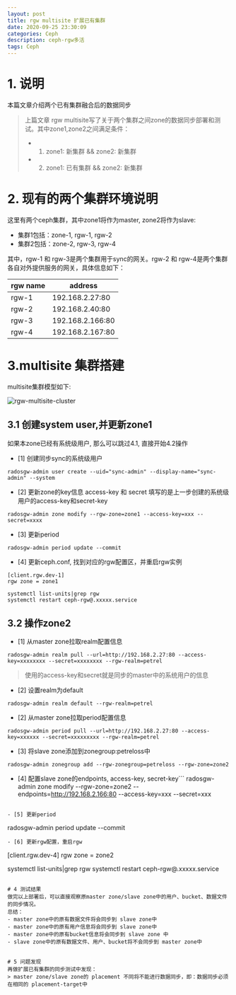 ```yaml
---
layout: post
title: rgw multisite 扩展已有集群
date: 2020-09-25 23:30:09
categories: Ceph
description: ceph-rgw多活
tags: Ceph
---
```



# 1. 说明
本篇文章介绍两个已有集群融合后的数据同步
> 上篇文章 rgw multisite写了关于两个集群之间zone的数据同步部署和测试。其中zone1,zone2之间满足条件：
> - 1. zone1: 新集群 && zone2: 新集群
> - 2. zone1: 已有集群 && zone2: 新集群

# 2. 现有的两个集群环境说明
这里有两个ceph集群，其中zone1将作为master, zone2将作为slave:
- 集群1包括：zone-1, rgw-1, rgw-2
- 集群2包括：zone-2, rgw-3, rgw-4

其中，rgw-1 和 rgw-3是两个集群用于sync的网关。rgw-2 和 rgw-4是两个集群各自对外提供服务的网关，具体信息如下：

| rgw name | address          |
| -------- | -------          |
| rgw-1    | 192.168.2.27:80  |
| rgw-2    | 192.168.2.40:80  | 
| rgw-3    | 192.168.2.166:80 |
| rgw-4    | 192.168.2.167:80 |

 
# 3.multisite 集群搭建
multisite集群模型如下:

![rgw-multisite-cluster](https://mu-qer.github.io/assets/img/ceph/2020-09-25-rgw-multisite-cluster-01.jpg)

## 3.1 创建system user,并更新zone1
如果本zone已经有系统级用户, 那么可以跳过4.1, 直接开始4.2操作

- [1] 创建同步sync的系统级用户

```
radosgw-admin user create --uid="sync-admin" --display-name="sync-admin" --system
```

- [2] 更新zone的key信息
access-key 和 secret 填写的是上一步创建的系统级用户的access-key和secret-key
```
radosgw-admin zone modify --rgw-zone=zone1 --access-key=xxx --secret=xxxx 
```

- [3] 更新period

```
radosgw-admin period update --commit
```

- [4] 更新ceph.conf, 找到对应的rgw配置区，并重启rgw实例

```
[client.rgw.dev-1]
rgw zone = zone1

systemctl list-units|grep rgw
systemctl restart ceph-rgw@.xxxxx.service
```

## 3.2 操作zone2

- [1] 从master zone拉取realm配置信息

```
radosgw-admin realm pull --url=http://192.168.2.27:80 --access-key=xxxxxxxx --secret=xxxxxxxx --rgw-realm=petrel
```
> 使用的access-key和secret就是同步的master中的系统用户的信息

- [2] 设置realm为default
```
radosgw-admin realm default --rgw-realm=petrel
```

- [2] 从master zone拉取period配置信息

```
radosgw-admin period pull --url=http://192.168.2.27:80 --access-key=xxxxxx --secret=xxxxxxxxx --rgw-realm=petrel
```
- [3] 将slave zone添加到zonegroup:petreloss中

```
radosgw-admin zonegroup add --rgw-zonegroup=petreloss --rgw-zone=zone2
```

- [4] 配置slave zone的endpoints, access-key, secret-key```
radosgw-admin zone modify --rgw-zone=zone2 --endpoints=http://192.168.2.166:80 --access-key=xxx --secret=xxx
```

- [5] 更新period

```
radosgw-admin period update --commit
```
- [6] 更新rgw配置，重启rgw

```
[client.rgw.dev-4]
rgw zone = zone2

systemctl list-units|grep rgw
systemctl restart ceph-rgw@.xxxxx.service
```

# 4 测试结果
做完以上部署后，可以直接观察原master zone/slave zone中的用户、bucket、数据文件的同步情况。
总结：
- master zone中的原有数据文件将会同步到 slave zone中
- master zone中的原有用户信息将会同步到 slave zone中
- master zone中的原有bucket信息将会同步到 slave zone 中
- slave zone中的原有数据文件、用户、bucket将不会同步到 master zone中


# 5 问题发现
再做扩展已有集群的同步测试中发现：
> master zone/slave zone的 placement 不同将不能进行数据同步，即：数据同步必须在相同的 placement-target中

